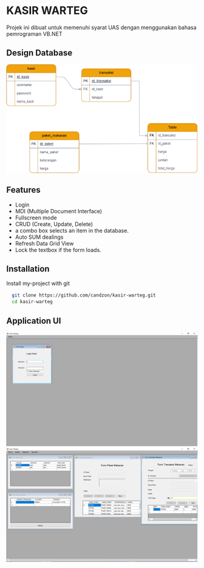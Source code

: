 
# KASIR WARTEG

Projek ini dibuat untuk memenuhi syarat UAS dengan menggunakan bahasa pemrograman VB.NET


## Design Database
![alt text](https://github.com/candzon/kasir-warteg/blob/master/img/erd-dbkasir.png)


## Features

- Login
- MDI (Multiple Document Interface)
- Fullscreen mode
- CRUD (Create, Update, Delete)
- a combo box selects an item in the database.
- Auto SUM dealings
- Refresh Data Grid View
- Lock the textbox if the form loads.


## Installation

Install my-project with git

```bash
  git clone https://github.com/candzon/kasir-warteg.git
  cd kasir-warteg
```

## Application UI
![alt text](https://github.com/candzon/kasir-warteg/blob/master/img/formlogin.PNG)
![alt text](https://github.com/candzon/kasir-warteg/blob/master/img/sample.PNG)
